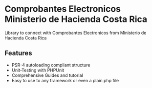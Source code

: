 Comprobantes Electronicos Ministerio de Hacienda Costa Rica
===========================================================

Library to connect with Comprobantes Electronicos from Ministerio de Hacienda Costa Rica

Features
--------

* PSR-4 autoloading compliant structure
* Unit-Testing with PHPUnit
* Comprehensive Guides and tutorial
* Easy to use to any framework or even a plain php file
